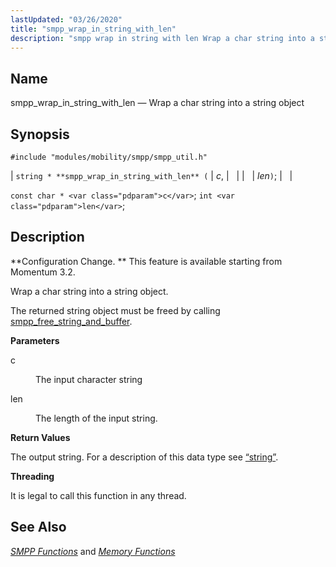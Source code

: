 ```yaml
---
lastUpdated: "03/26/2020"
title: "smpp_wrap_in_string_with_len"
description: "smpp wrap in string with len Wrap a char string into a string object string smpp wrap in string with len c len const char c int len Configuration Change This feature is available starting from Momentum 3 2 Wrap a char string into a string object The returned string..."
---
```


<a name="apis.smpp_wrap_in_string_with_len"></a> 
## Name

smpp_wrap_in_string_with_len — Wrap a char string into a string object

## Synopsis

`#include "modules/mobility/smpp/smpp_util.h"`

| `string * **smpp_wrap_in_string_with_len** (` | <var class="pdparam">c</var>, |   |
|   | <var class="pdparam">len</var>`)`; |   |

`const char * <var class="pdparam">c</var>`;
`int <var class="pdparam">len</var>`;<a name="idp61584704"></a> 
## Description

**Configuration Change. ** This feature is available starting from Momentum 3.2.

Wrap a char string into a string object.

The returned string object must be freed by calling [smpp_free_string_and_buffer](/momentum/3/3-api/apis-smpp-free-string-and-buffer).

**<a name="idp61588656"></a> Parameters**

<dl class="variablelist">

<dt>c</dt>

<dd>

The input character string

</dd>

<dt>len</dt>

<dd>

The length of the input string.

</dd>

</dl>

**<a name="idp61593488"></a> Return Values**

The output string. For a description of this data type see [“string”](/momentum/3/3-api/structs-string).

**<a name="idp61595008"></a> Threading**

It is legal to call this function in any thread.

<a name="idp61596112"></a> 
## See Also

[*SMPP Functions*](/momentum/3/3-api/smpp) and [*Memory Functions*](/momentum/3/3-api/3-api-memory)